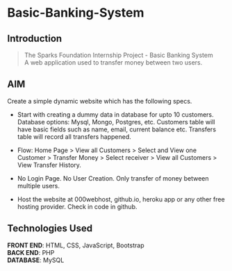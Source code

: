 # Basic-Banking-System

## Introduction
> The Sparks Foundation Internship Project - Basic Banking System <br>
> A web application used to transfer money between two users.

## AIM
Create a simple dynamic website which has the following specs.</br>
 - Start with creating a dummy data in database for upto 10 customers.
   Database options: Mysql, Mongo, Postgres, etc. Customers table will
   have basic fields such as name, email, current balance etc. Transfers
   table will record all transfers happened.

-  Flow: Home Page > View all Customers > Select and View one Customer >
   Transfer Money > Select receiver > View all Customers > View Transfer History.
   
-  No Login Page. No User Creation. Only transfer of money between
   multiple users.
   
-  Host the website at 000webhost, github.io, heroku app or any other free
   hosting provider. Check in code in github.

## Technologies Used
**FRONT END**: HTML, CSS, JavaScript, Bootstrap <br>
**BACK END**: PHP <br>
**DATABASE**: MySQL
